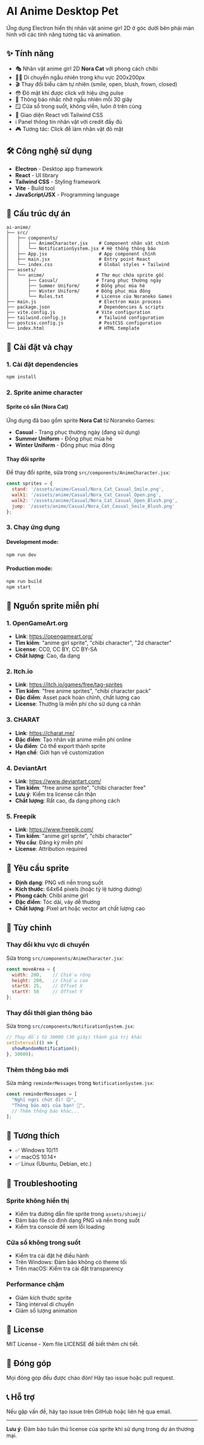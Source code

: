 # AI Anime Desktop Pet

Ứng dụng Electron hiển thị nhân vật anime girl 2D ở góc dưới bên phải màn hình với các tính năng tương tác và animation.

## ✨ Tính năng

- 🎭 Nhân vật anime girl 2D **Nora Cat** với phong cách chibi
- 🚶‍♀️ Di chuyển ngẫu nhiên trong khu vực 200x200px
- 🎬 Thay đổi biểu cảm tự nhiên (smile, open, blush, frown, closed)
- 😳 Đỏ mặt khi được click với hiệu ứng pulse
- 💬 Thông báo nhắc nhở ngẫu nhiên mỗi 30 giây
- 🪟 Cửa sổ trong suốt, không viền, luôn ở trên cùng
- 🎨 Giao diện React với Tailwind CSS
- ℹ️ Panel thông tin nhân vật với credit đầy đủ
- 🎮 Tương tác: Click để làm nhân vật đỏ mặt

## 🛠️ Công nghệ sử dụng

- **Electron** - Desktop app framework
- **React** - UI library
- **Tailwind CSS** - Styling framework
- **Vite** - Build tool
- **JavaScript/JSX** - Programming language

## 📁 Cấu trúc dự án

```
ai-anime/
├── src/
│   ├── components/
│   │   ├── AnimeCharacter.jsx    # Component nhân vật chính
│   │   └── NotificationSystem.jsx # Hệ thống thông báo
│   ├── App.jsx                   # App component chính
│   ├── main.jsx                  # Entry point React
│   └── index.css                 # Global styles + Tailwind
├── assets/
│   └── anime/                   # Thư mục chứa sprite gốc
│       ├── Casual/              # Trang phục thường ngày
│       ├── Summer Uniform/      # Đồng phục mùa hè
│       ├── Winter Uniform/      # Đồng phục mùa đông
│       └── Rules.txt            # License của Noraneko Games
├── main.js                       # Electron main process
├── package.json                  # Dependencies & scripts
├── vite.config.js               # Vite configuration
├── tailwind.config.js            # Tailwind configuration
├── postcss.config.js             # PostCSS configuration
└── index.html                    # HTML template
```

## 🚀 Cài đặt và chạy

### 1. Cài đặt dependencies

```bash
npm install
```

### 2. Sprite anime character

#### Sprite có sẵn (Nora Cat)
Ứng dụng đã bao gồm sprite **Nora Cat** từ Noraneko Games:
- **Casual** - Trang phục thường ngày (đang sử dụng)
- **Summer Uniform** - Đồng phục mùa hè
- **Winter Uniform** - Đồng phục mùa đông

#### Thay đổi sprite
Để thay đổi sprite, sửa trong `src/components/AnimeCharacter.jsx`:
```javascript
const sprites = {
  stand: '/assets/anime/Casual/Nora_Cat_Casual_Smile.png',
  walk1: '/assets/anime/Casual/Nora_Cat_Casual_Open.png',
  walk2: '/assets/anime/Casual/Nora_Cat_Casual_Open_Blush.png',
  jump: '/assets/anime/Casual/Nora_Cat_Casual_Smile_Blush.png'
};
```

### 3. Chạy ứng dụng

#### Development mode:
```bash
npm run dev
```

#### Production mode:
```bash
npm run build
npm start
```

## 🎨 Nguồn sprite miễn phí

### 1. OpenGameArt.org
- **Link**: https://opengameart.org/
- **Tìm kiếm**: "anime girl sprite", "chibi character", "2d character"
- **License**: CC0, CC BY, CC BY-SA
- **Chất lượng**: Cao, đa dạng

### 2. Itch.io
- **Link**: https://itch.io/games/free/tag-sprites
- **Tìm kiếm**: "free anime sprites", "chibi character pack"
- **Đặc điểm**: Asset pack hoàn chỉnh, chất lượng cao
- **License**: Thường là miễn phí cho sử dụng cá nhân

### 3. CHARAT
- **Link**: https://charat.me/
- **Đặc điểm**: Tạo nhân vật anime miễn phí online
- **Ưu điểm**: Có thể export thành sprite
- **Hạn chế**: Giới hạn về customization

### 4. DeviantArt
- **Link**: https://www.deviantart.com/
- **Tìm kiếm**: "free anime sprite", "chibi character free"
- **Lưu ý**: Kiểm tra license cẩn thận
- **Chất lượng**: Rất cao, đa dạng phong cách

### 5. Freepik
- **Link**: https://www.freepik.com/
- **Tìm kiếm**: "anime girl sprite", "chibi character"
- **Yêu cầu**: Đăng ký miễn phí
- **License**: Attribution required

## 🎯 Yêu cầu sprite

- **Định dạng**: PNG với nền trong suốt
- **Kích thước**: 64x64 pixels (hoặc tỷ lệ tương đương)
- **Phong cách**: Chibi anime girl
- **Đặc điểm**: Tóc dài, váy dễ thương
- **Chất lượng**: Pixel art hoặc vector art chất lượng cao

## 🔧 Tùy chỉnh

### Thay đổi khu vực di chuyển
Sửa trong `src/components/AnimeCharacter.jsx`:
```javascript
const moveArea = {
  width: 200,    // Chiều rộng
  height: 200,   // Chiều cao
  startX: 25,    // Offset X
  startY: 50     // Offset Y
};
```

### Thay đổi thời gian thông báo
Sửa trong `src/components/NotificationSystem.jsx`:
```javascript
// Thay đổi từ 30000 (30 giây) thành giá trị khác
setInterval(() => {
  showRandomNotification();
}, 30000);
```

### Thêm thông báo mới
Sửa mảng `reminderMessages` trong `NotificationSystem.jsx`:
```javascript
const reminderMessages = [
  "Nghỉ ngơi chút đi! 😊",
  "Thông báo mới của bạn! 🌟",
  // Thêm thông báo khác...
];
```

## 📱 Tương thích

- ✅ Windows 10/11
- ✅ macOS 10.14+
- ✅ Linux (Ubuntu, Debian, etc.)

## 🐛 Troubleshooting

### Sprite không hiển thị
- Kiểm tra đường dẫn file sprite trong `assets/shimeji/`
- Đảm bảo file có định dạng PNG và nền trong suốt
- Kiểm tra console để xem lỗi loading

### Cửa sổ không trong suốt
- Kiểm tra cài đặt hệ điều hành
- Trên Windows: Đảm bảo không có theme tối
- Trên macOS: Kiểm tra cài đặt transparency

### Performance chậm
- Giảm kích thước sprite
- Tăng interval di chuyển
- Giảm số lượng animation

## 📄 License

MIT License - Xem file LICENSE để biết thêm chi tiết.

## 🤝 Đóng góp

Mọi đóng góp đều được chào đón! Hãy tạo issue hoặc pull request.

## 📞 Hỗ trợ

Nếu gặp vấn đề, hãy tạo issue trên GitHub hoặc liên hệ qua email.

---

**Lưu ý**: Đảm bảo tuân thủ license của sprite khi sử dụng trong dự án thương mại.
